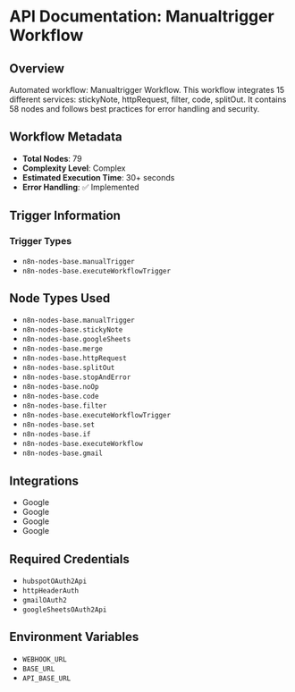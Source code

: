 # API Documentation: Manualtrigger Workflow

## Overview
Automated workflow: Manualtrigger Workflow. This workflow integrates 15 different services: stickyNote, httpRequest, filter, code, splitOut. It contains 58 nodes and follows best practices for error handling and security.

## Workflow Metadata
- **Total Nodes**: 79
- **Complexity Level**: Complex
- **Estimated Execution Time**: 30+ seconds
- **Error Handling**: ✅ Implemented

## Trigger Information
### Trigger Types
- `n8n-nodes-base.manualTrigger`
- `n8n-nodes-base.executeWorkflowTrigger`

## Node Types Used
- `n8n-nodes-base.manualTrigger`
- `n8n-nodes-base.stickyNote`
- `n8n-nodes-base.googleSheets`
- `n8n-nodes-base.merge`
- `n8n-nodes-base.httpRequest`
- `n8n-nodes-base.splitOut`
- `n8n-nodes-base.stopAndError`
- `n8n-nodes-base.noOp`
- `n8n-nodes-base.code`
- `n8n-nodes-base.filter`
- `n8n-nodes-base.executeWorkflowTrigger`
- `n8n-nodes-base.set`
- `n8n-nodes-base.if`
- `n8n-nodes-base.executeWorkflow`
- `n8n-nodes-base.gmail`

## Integrations
- Google
- Google
- Google
- Google

## Required Credentials
- `hubspotOAuth2Api`
- `httpHeaderAuth`
- `gmailOAuth2`
- `googleSheetsOAuth2Api`

## Environment Variables
- `WEBHOOK_URL`
- `BASE_URL`
- `API_BASE_URL`
